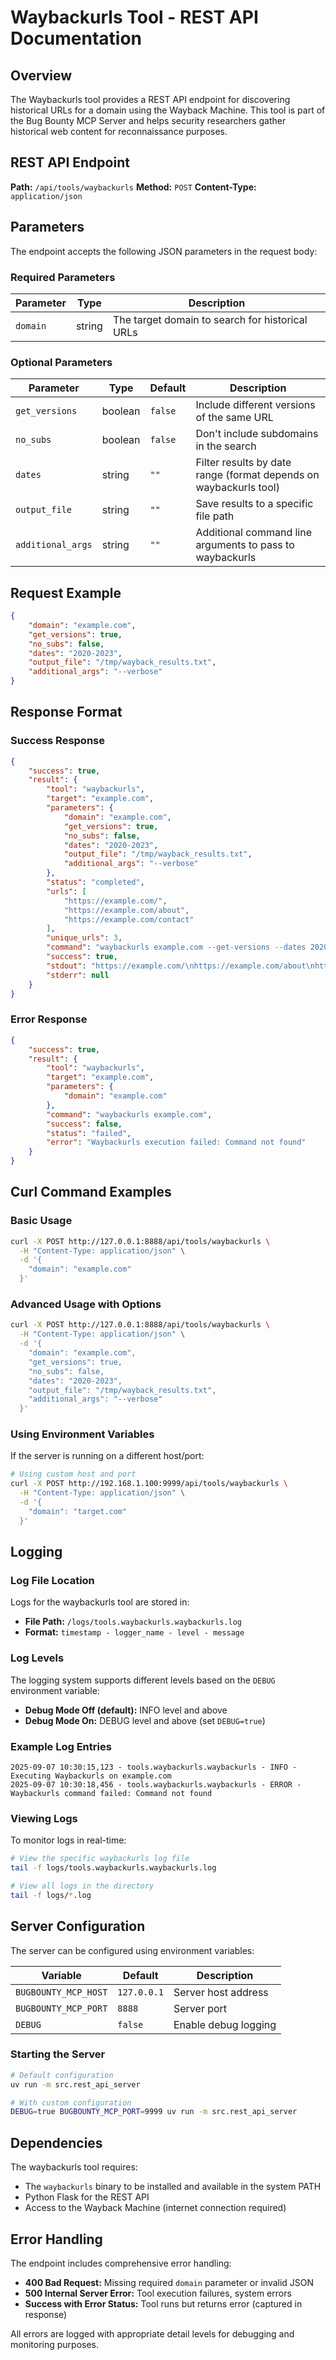 # Waybackurls Tool - REST API Documentation

## Overview

The Waybackurls tool provides a REST API endpoint for discovering historical URLs for a domain using the Wayback Machine. This tool is part of the Bug Bounty MCP Server and helps security researchers gather historical web content for reconnaissance purposes.

## REST API Endpoint

**Path:** `/api/tools/waybackurls`
**Method:** `POST`
**Content-Type:** `application/json`

## Parameters

The endpoint accepts the following JSON parameters in the request body:

### Required Parameters

| Parameter | Type | Description |
|-----------|------|-------------|
| `domain` | string | The target domain to search for historical URLs |

### Optional Parameters

| Parameter | Type | Default | Description |
|-----------|------|---------|-------------|
| `get_versions` | boolean | `false` | Include different versions of the same URL |
| `no_subs` | boolean | `false` | Don't include subdomains in the search |
| `dates` | string | `""` | Filter results by date range (format depends on waybackurls tool) |
| `output_file` | string | `""` | Save results to a specific file path |
| `additional_args` | string | `""` | Additional command line arguments to pass to waybackurls |

## Request Example

```json
{
    "domain": "example.com",
    "get_versions": true,
    "no_subs": false,
    "dates": "2020-2023",
    "output_file": "/tmp/wayback_results.txt",
    "additional_args": "--verbose"
}
```

## Response Format

### Success Response

```json
{
    "success": true,
    "result": {
        "tool": "waybackurls",
        "target": "example.com",
        "parameters": {
            "domain": "example.com",
            "get_versions": true,
            "no_subs": false,
            "dates": "2020-2023",
            "output_file": "/tmp/wayback_results.txt",
            "additional_args": "--verbose"
        },
        "status": "completed",
        "urls": [
            "https://example.com/",
            "https://example.com/about",
            "https://example.com/contact"
        ],
        "unique_urls": 3,
        "command": "waybackurls example.com --get-versions --dates 2020-2023 -o /tmp/wayback_results.txt --verbose",
        "success": true,
        "stdout": "https://example.com/\nhttps://example.com/about\nhttps://example.com/contact",
        "stderr": null
    }
}
```

### Error Response

```json
{
    "success": true,
    "result": {
        "tool": "waybackurls",
        "target": "example.com",
        "parameters": {
            "domain": "example.com"
        },
        "command": "waybackurls example.com",
        "success": false,
        "status": "failed",
        "error": "Waybackurls execution failed: Command not found"
    }
}
```

## Curl Command Examples

### Basic Usage

```bash
curl -X POST http://127.0.0.1:8888/api/tools/waybackurls \
  -H "Content-Type: application/json" \
  -d '{
    "domain": "example.com"
  }'
```

### Advanced Usage with Options

```bash
curl -X POST http://127.0.0.1:8888/api/tools/waybackurls \
  -H "Content-Type: application/json" \
  -d '{
    "domain": "example.com",
    "get_versions": true,
    "no_subs": false,
    "dates": "2020-2023",
    "output_file": "/tmp/wayback_results.txt",
    "additional_args": "--verbose"
  }'
```

### Using Environment Variables

If the server is running on a different host/port:

```bash
# Using custom host and port
curl -X POST http://192.168.1.100:9999/api/tools/waybackurls \
  -H "Content-Type: application/json" \
  -d '{
    "domain": "target.com"
  }'
```

## Logging

### Log File Location

Logs for the waybackurls tool are stored in:
- **File Path:** `/logs/tools.waybackurls.waybackurls.log`
- **Format:** `timestamp - logger_name - level - message`

### Log Levels

The logging system supports different levels based on the `DEBUG` environment variable:
- **Debug Mode Off (default):** INFO level and above
- **Debug Mode On:** DEBUG level and above (set `DEBUG=true`)

### Example Log Entries

```
2025-09-07 10:30:15,123 - tools.waybackurls.waybackurls - INFO - Executing Waybackurls on example.com
2025-09-07 10:30:18,456 - tools.waybackurls.waybackurls - ERROR - Waybackurls command failed: Command not found
```

### Viewing Logs

To monitor logs in real-time:

```bash
# View the specific waybackurls log file
tail -f logs/tools.waybackurls.waybackurls.log

# View all logs in the directory
tail -f logs/*.log
```

## Server Configuration

The server can be configured using environment variables:

| Variable | Default | Description |
|----------|---------|-------------|
| `BUGBOUNTY_MCP_HOST` | `127.0.0.1` | Server host address |
| `BUGBOUNTY_MCP_PORT` | `8888` | Server port |
| `DEBUG` | `false` | Enable debug logging |

### Starting the Server

```bash
# Default configuration
uv run -m src.rest_api_server

# With custom configuration
DEBUG=true BUGBOUNTY_MCP_PORT=9999 uv run -m src.rest_api_server
```

## Dependencies

The waybackurls tool requires:
- The `waybackurls` binary to be installed and available in the system PATH
- Python Flask for the REST API
- Access to the Wayback Machine (internet connection required)

## Error Handling

The endpoint includes comprehensive error handling:
- **400 Bad Request:** Missing required `domain` parameter or invalid JSON
- **500 Internal Server Error:** Tool execution failures, system errors
- **Success with Error Status:** Tool runs but returns error (captured in response)

All errors are logged with appropriate detail levels for debugging and monitoring purposes.
